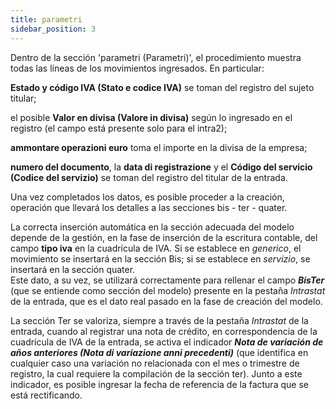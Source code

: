 ```yaml
---
title: parametri
sidebar_position: 3
---
```


Dentro de la sección 'parametri (Parametri)', el procedimiento muestra todas las líneas de los movimientos ingresados. En particular:

**Estado y código IVA (Stato e codice IVA)** se toman del registro del sujeto titular;

el posible **Valor en divisa (Valore in divisa)** según lo ingresado en el registro (el campo está presente solo para el intra2);

**ammontare operazioni euro** toma el importe en la divisa de la empresa;

**numero del documento**, la **data di registrazione** y el **Código del servicio (Codice del servizio)** se toman del registro del titular de la entrada.

Una vez completados los datos, es posible proceder a la creación, operación que llevará los detalles a las secciones bis - ter - quater.

La correcta inserción automática en la sección adecuada del modelo depende de la gestión, en la fase de inserción de la escritura contable, del campo **tipo iva** en la cuadrícula de IVA. Si se establece en *generico*, el movimiento se insertará en la sección Bis; si se establece en *servizio*, se insertará en la sección quater.  
Este dato, a su vez, se utilizará correctamente para rellenar el campo ***BisTer*** (que se entiende como sección del modelo) presente en la pestaña *Intrastat* de la entrada, que es el dato real pasado en la fase de creación del modelo.

La sección Ter se valoriza, siempre a través de la pestaña *Intrastat* de la entrada, cuando al registrar una nota de crédito, en correspondencia de la cuadrícula de IVA de la entrada, se activa el indicador ***Nota de variación de años anteriores (Nota di variazione anni precedenti)*** (que identifica en cualquier caso una variación no relacionada con el mes o trimestre de registro, la cual requiere la compilación de la sección ter). Junto a este indicador, es posible ingresar la fecha de referencia de la factura que se está rectificando.